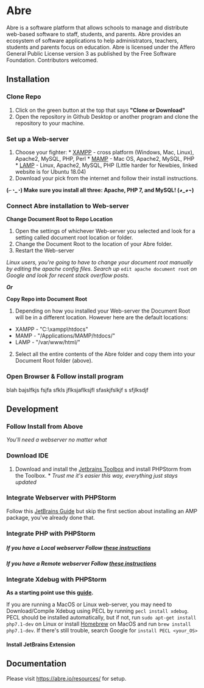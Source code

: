 # Abre

Abre is a software platform that allows schools to manage and distribute web-based software to staff, students, and parents. Abre provides an ecosystem of software applications to help administrators, teachers, students and parents focus on education. Abre is licensed under the Affero General Public License version 3 as published by the Free Software Foundation. Contributors welcomed.

## Installation

### Clone Repo

  1.  Click on the green button at the top that says **"Clone or Download"**
  2.  Open the repository in Github Desktop or another program and clone the repository to your machine.

### Set up a Web-server

  1.  Choose your fighter:
    * [XAMPP](https://www.apachefriends.org/index.html) - cross platform (Windows, Mac, Linux), Apache2, MySQL, PHP, Perl
    * [MAMP](https://www.mamp.info/en/) - Mac OS, Apache2, MySQL, PHP
    * [LAMP](https://www.linode.com/docs/web-servers/lamp/install-lamp-stack-on-ubuntu-18-04/) - Linux, Apache2, MySQL, PHP (Little harder for Newbies, linked website is for Ubuntu 18.04)
  2. Download your pick from the internet and follow their install instructions.

**\(⌐◔\_◔\) Make sure you install all three: Apache, PHP 7, and MySQL! \(◕\_◕¬\)**


### Connect Abre installation to Web-server

  **Change Document Root to Repo Location**

  1. Open the settings of whichever Web-server you selected and look for a setting called document root location or folder.
  2. Change the Document Root to the location of your Abre folder.
  3. Restart the Web-server

  *Linux users, you're going to have to change your document root manually by editing the apache config files. Search up* `edit apache document root` *on Google and look for recent stack overflow posts.*

  ***Or***

  **Copy Repo into Document Root**

  1. Depending on how you installed your Web-server the Document Root will be in a different location. However here are the default locations:
   * XAMPP - "C:\xampp\htdocs\"
   * MAMP - "/Applications/MAMP/htdocs/"
   * LAMP - "/var/www/html/"
  2. Select all the entire contents of the Abre folder and copy them into your Document Root folder (above).

### Open Browser & Follow install program

  blah bajslfkjs fsjfa sfkls jflksjaflksjfl
  sfaskjfslkjf s
  sfjlksdjf

## Development

### Follow Install from Above

*You'll need a webserver no matter what*

### Download IDE

  1. Download and install the [Jetbrains Toolbox](https://www.jetbrains.com/toolbox/app/) and install PHPStorm from the Toolbox.
    * *Trust me it's easier this way, everything just stays updated*

### Integrate Webserver with PHPStorm

  Follow this [JetBrains Guide](https://www.jetbrains.com/help/phpstorm/installing-an-amp-package.html) but skip the first section about installing an AMP package, you've already done that.

### Integrate PHP with PHPStorm

##### If you have a Local webserver Follow [these instructions](https://www.jetbrains.com/help/phpstorm/configuring-local-interpreter.html)
##### If you have a Remote webserver Follow [these instructions](https://www.jetbrains.com/help/phpstorm/configuring-remote-interpreters.html)

### Integrate Xdebug with PHPStorm

**As a starting point use this [guide](https://www.jetbrains.com/help/phpstorm/configuring-xdebug.html).**

If you are running a MacOS or Linux web-server, you may need to Download/Compile Xdebug using PECL by running `pecl install xdebug`. PECL should be installed automatically, but if not, run `sudo apt-get install php7.1-dev` on Linux or install [Homebrew](https://brew.sh/) on MacOS and run `brew install php7.1-dev`. If there's still trouble, search Google for `install PECL <your_OS>`

#### Install JetBrains Extension





## Documentation

Please visit <a href="https://abre.io/resources/" target="_blank">https://abre.io/resources/</a> for setup.
